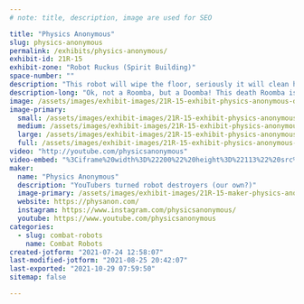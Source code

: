```yaml
---
# note: title, description, image are used for SEO

title: "Physics Anonymous"
slug: physics-anonymous
permalink: /exhibits/physics-anonymous/
exhibit-id: 21R-15
exhibit-zone: "Robot Ruckus (Spirit Building)"
space-number: ""
description: "This robot will wipe the floor, seriously it will clean house. we&#039;re just bringing a roomba."
description-long: "Ok, not a Roomba, but a Doomba! This death Roomba is designed to take a chip off your shoulder, or several thousand."
image: /assets/images/exhibit-images/21R-15-exhibit-physics-anonymous-doomba-large.PNG
image-primary: 
  small: /assets/images/exhibit-images/21R-15-exhibit-physics-anonymous-doomba-small.PNG
  medium: /assets/images/exhibit-images/21R-15-exhibit-physics-anonymous-doomba-medium.PNG
  large: /assets/images/exhibit-images/21R-15-exhibit-physics-anonymous-doomba-large.PNG
  full: /assets/images/exhibit-images/21R-15-exhibit-physics-anonymous-doomba-full.PNG
video: "http://youtube.com/physicsanonymous"
video-embed: "%3Ciframe%20width%3D%22200%22%20height%3D%22113%22%20src%3D%22https%3A//www.youtube.com/embed/gBrmnB5aOSI%3Ffeature%3Doembed%22%20frameborder%3D%220%22%20allow%3D%22accelerometer%3B%20autoplay%3B%20clipboard-write%3B%20encrypted-media%3B%20gyroscope%3B%20picture-in-picture%22%20allowfullscreen%3E%3C/iframe%3E"
maker: 
  name: "Physics Anonymous"
  description: "YouTubers turned robot destroyers (our own?)"
  image-primary: /assets/images/exhibit-images/21R-15-maker-physics-anonymous-screenshot-20180322-162059-01-medium.png
  website: https://physanon.com/
  instagram: https://www.instagram.com/physicsanonymous/
  youtube: https://www.youtube.com/physicsanonymous
categories: 
  - slug: combat-robots
    name: Combat Robots
created-jotform: "2021-07-24 12:58:07"
last-modified-jotform: "2021-08-25 20:42:07"
last-exported: "2021-10-29 07:59:50"
sitemap: false

---
```


